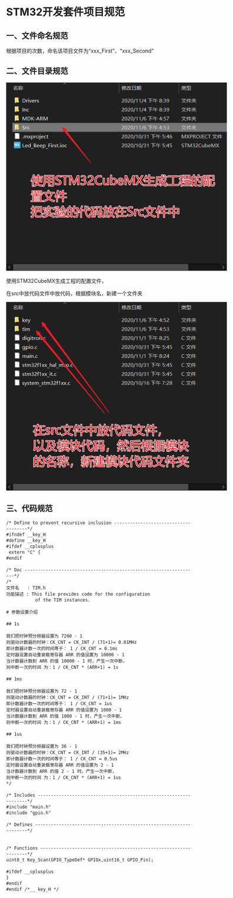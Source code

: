 # STM32开发套件项目规范

## 一、文件命名规范

根据项目的次数，命名该项目文件为“xxx_First”、“xxx_Second”

## 二、文件目录规范

<p align='center'>
<img src='pic\Snipaste_2020-11-06_17-02-52.png' title='images' style='max-width:600px'></img>
</p>



使用STM32CubeMX生成工程的配置文件，

在src中放代码文件中放代码，根据模块名，新建一个文件夹

<p align='center'>
<img src='pic\Snipaste_2020-11-06_17-35-22.png' title='images' style='max-width:600px'></img>
</p>









## 三、代码规范



```
/* Define to prevent recursive inclusion -------------------------------------*/
#ifndef __key_H
#define __key_H
#ifdef __cplusplus
 extern "C" {
#endif
	 
/* Doc ------------------------------------------------------------------*/
/*
文件名   : TIM.h
功能描述 : This file provides code for the configuration
           of the TIM instances.

# 参数设置介绍

## 1s

我们把时钟预分频器设置为 7200 - 1
则驱动计数器的时钟：CK_CNT = CK_INT / (71+1)= 0.01MHz
即计数器计数一次的时间等于： 1 / CK_CNT = 0.1ms
定时器设置自动重装载寄存器 ARR 的值设置为 10000 - 1
当计数器计数到 ARR 的值 10000 - 1 时，产生一次中断，
则中断一次的时间 为：1 / CK_CNT * (ARR+1) = 1s 

## 1ms

我们把时钟预分频器设置为 72 - 1
则驱动计数器的时钟：CK_CNT = CK_INT / (71+1)= 1MHz
即计数器计数一次的时间等于： 1 / CK_CNT = 1us
定时器设置自动重装载寄存器 ARR 的值设置为 1000 - 1
当计数器计数到 ARR 的值 1000 - 1 时，产生一次中断，
则中断一次的时间 为：1 / CK_CNT * (ARR+1) = 1ms 

## 1us

我们把时钟预分频器设置为 36 - 1
则驱动计数器的时钟：CK_CNT = CK_INT / (35+1)= 2MHz
即计数器计数一次的时间等于： 1 / CK_CNT = 0.5us
定时器设置自动重装载寄存器 ARR 的值设置为 2 - 1
当计数器计数到 ARR 的值 2 - 1 时，产生一次中断，
则中断一次的时间 为：1 / CK_CNT * (ARR+1) = 1us 
*/

/* Includes ------------------------------------------------------------------*/
#include "main.h"
#include "gpio.h"

/* Defines -------------------------------------------------------------------*/


/* Functions -----------------------------------------------------------------*/
uint8_t Key_Scan(GPIO_TypeDef* GPIOx,uint16_t GPIO_Pin);

#ifdef __cplusplus
}
#endif
#endif /*__ key_H */
```


